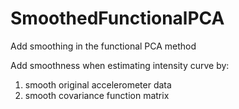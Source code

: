 # SmoothedFunctionalPCA
Add smoothing in the functional PCA method

Add smoothness when estimating intensity curve by:
1. smooth original accelerometer data
2. smooth covariance function matrix

